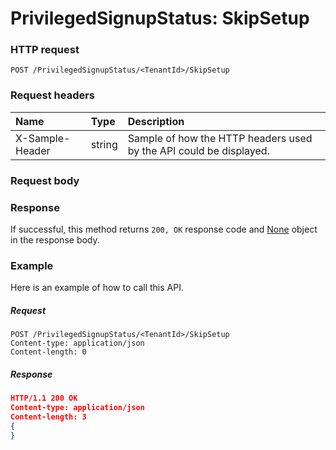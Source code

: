 # PrivilegedSignupStatus: SkipSetup


### HTTP request
```http
POST /PrivilegedSignupStatus/<TenantId>/SkipSetup

```
### Request headers
| Name       | Type | Description|
|:---------------|:--------|:----------|
| X-Sample-Header  | string  | Sample of how the HTTP headers used by the API could be displayed.|

### Request body

### Response
If successful, this method returns `200, OK` response code and [None](../resources/none.md) object in the response body.

### Example
Here is an example of how to call this API.
##### Request
```http
POST /PrivilegedSignupStatus/<TenantId>/SkipSetup
Content-type: application/json
Content-length: 0
```
##### Response
```json
HTTP/1.1 200 OK
Content-type: application/json
Content-length: 3
{
}
```

<!-- uuid: 2b0d4c9e-e048-4166-9bb6-802b357287d3
2015-10-09 16:05:03 UTC -->